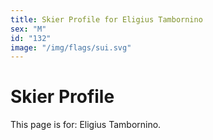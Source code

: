 ```yaml
---
title: Skier Profile for Eligius Tambornino
sex: "M"
id: "132"
image: "/img/flags/sui.svg" 
---
```


# Skier Profile

This page is for: Eligius Tambornino.
    